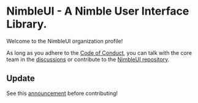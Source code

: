 # NimbleUI - A Nimble User Interface Library.

Welcome to the NimbleUI organization profile!

As long as you adhere to the [Code of Conduct](https://github.com/nimble-ui/community/blob/main/CODE_OF_CONDUCT.md), you can talk with the core team in the [discussions](https://github.com/orgs/nimble-ui/discussions) or contribute to the [NimbleUI repository](https://github.com/nimble-ui/NimbleUI).

## Update

See this [announcement](https://github.com/orgs/nimble-ui/discussions/1) before contributing!
